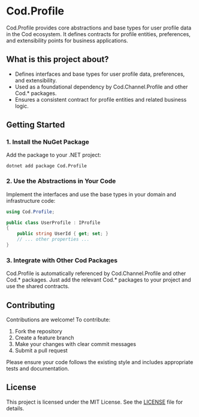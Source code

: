 # Cod.Profile

Cod.Profile provides core abstractions and base types for user profile data in the Cod ecosystem. It defines contracts for profile entities, preferences, and extensibility points for business applications.

## What is this project about?
- Defines interfaces and base types for user profile data, preferences, and extensibility.
- Used as a foundational dependency by Cod.Channel.Profile and other Cod.* packages.
- Ensures a consistent contract for profile entities and related business logic.

## Getting Started

### 1. Install the NuGet Package
Add the package to your .NET project:

```
dotnet add package Cod.Profile
```

### 2. Use the Abstractions in Your Code
Implement the interfaces and use the base types in your domain and infrastructure code:

```csharp
using Cod.Profile;

public class UserProfile : IProfile
{
    public string UserId { get; set; }
    // ... other properties ...
}
```

### 3. Integrate with Other Cod Packages
Cod.Profile is automatically referenced by Cod.Channel.Profile and other Cod.* packages. Just add the relevant Cod.* packages to your project and use the shared contracts.

## Contributing

Contributions are welcome! To contribute:
1. Fork the repository
2. Create a feature branch
3. Make your changes with clear commit messages
4. Submit a pull request

Please ensure your code follows the existing style and includes appropriate tests and documentation.

## License

This project is licensed under the MIT License. See the [LICENSE](LICENSE) file for details.
